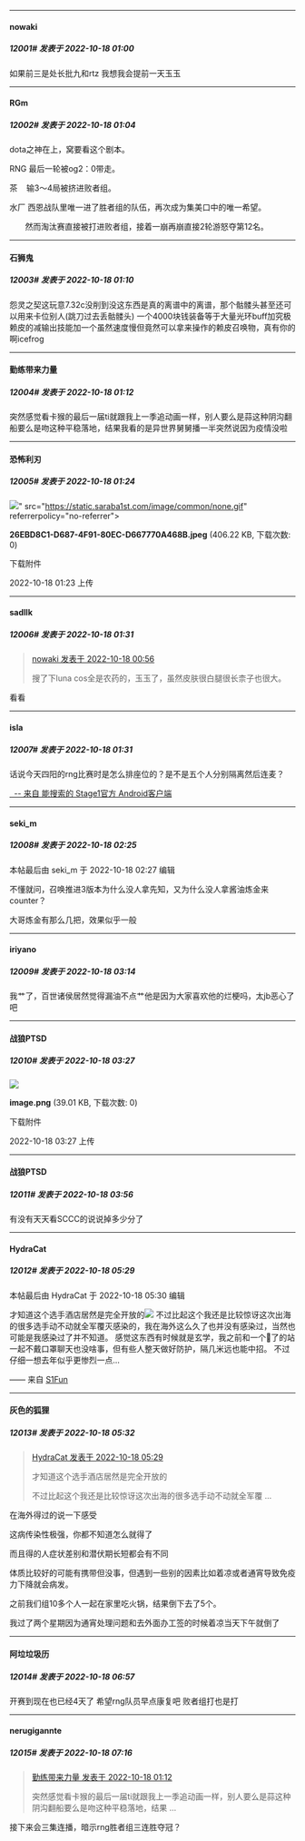 

*****

####  nowaki  
##### 12001#       发表于 2022-10-18 01:00

如果前三是处长批九和rtz 我想我会提前一天玉玉



*****

####  RGm  
##### 12002#       发表于 2022-10-18 01:04

dota之神在上，窝要看这个剧本。

RNG 最后一轮被og2：0带走。

茶    输3～4局被挤进败者组。

水厂 西恩战队里唯一进了胜者组的队伍，再次成为集美口中的唯一希望。

       然而淘汰赛直接被打进败者组，接着一崩再崩直接2轮游怒夺第12名。

*****

####  石狮鬼  
##### 12003#       发表于 2022-10-18 01:10

怨灵之契这玩意7.32c没削到没这东西是真的离谱中的离谱，那个骷髅头甚至还可以用来卡位别人(跳刀过去丢骷髅头)
一个4000块钱装备等于大量光环buff加究极赖皮的减输出技能加一个虽然速度慢但竟然可以拿来操作的赖皮召唤物，真有你的啊icefrog



*****

####  勤练带来力量  
##### 12004#       发表于 2022-10-18 01:12

突然感觉看卡猴的最后一届ti就跟我上一季追动画一样，别人要么是蒜这种阴沟翻船要么是吻这种平稳落地，结果我看的是异世界舅舅播一半突然说因为疫情没啦



*****

####  恐怖利刃  
##### 12005#       发表于 2022-10-18 01:24

<img src="https://img.saraba1st.com/forum/202210/18/012359wtzuttudu91mu8v1.jpeg" referrerpolicy="no-referrer">" src="https://static.saraba1st.com/image/common/none.gif" referrerpolicy="no-referrer">

<strong>26EBD8C1-D687-4F91-80EC-D667770A468B.jpeg</strong> (406.22 KB, 下载次数: 0)

下载附件

2022-10-18 01:23 上传

*****

####  sadllk  
##### 12006#       发表于 2022-10-18 01:31

<blockquote><a href="httphttps://bbs.saraba1st.com/2b/forum.php?mod=redirect&amp;goto=findpost&amp;pid=57964387&amp;ptid=2099454" target="_blank">nowaki 发表于 2022-10-18 00:56</a>

搜了下luna cos全是农药的，玉玉了，虽然皮肤很白腿很长柰子也很大。</blockquote>
看看



*****

####  isla  
##### 12007#       发表于 2022-10-18 01:31

话说今天四阳的rng比赛时是怎么排座位的？是不是五个人分别隔离然后连麦？

[  -- 来自 能搜索的 Stage1官方 Android客户端](https://www.coolapk.com/apk/140634)



*****

####  seki_m  
##### 12008#       发表于 2022-10-18 02:25

 本帖最后由 seki_m 于 2022-10-18 02:27 编辑 

不懂就问，召唤推进3版本为什么没人拿先知，又为什么没人拿酱油炼金来counter？

大哥炼金有那么几把，效果似乎一般

*****

####  iriyano  
##### 12009#       发表于 2022-10-18 03:14

我艹了，百世诸侯居然觉得漏油不点艹他是因为大家喜欢他的烂梗吗，太jb恶心了吧

*****

####  战狼PTSD  
##### 12010#       发表于 2022-10-18 03:27

<img src="https://img.saraba1st.com/forum/202210/18/032741bxzlr8spxfilfntr.png" referrerpolicy="no-referrer">

<strong>image.png</strong> (39.01 KB, 下载次数: 0)

下载附件

2022-10-18 03:27 上传

*****

####  战狼PTSD  
##### 12011#       发表于 2022-10-18 03:56

有没有天天看SCCC的说说掉多少分了

*****

####  HydraCat  
##### 12012#       发表于 2022-10-18 05:29

 本帖最后由 HydraCat 于 2022-10-18 05:30 编辑 

才知道这个选手酒店居然是完全开放的<img src="https://static.saraba1st.com/image/smiley/face2017/001.png" referrerpolicy="no-referrer">
不过比起这个我还是比较惊讶这次出海的很多选手动不动就全军覆灭感染的，我在海外这么久了也并没有感染过，当然也可能是我感染过了并不知道。
感觉这东西有时候就是玄学，我之前和一个🐑了的站一起不戴口罩聊天也没啥事，但有些人整天做好防护，隔几米远也能中招。
不过仔细一想去年似乎更惨烈一点…

—— 来自 [S1Fun](https://s1fun.koalcat.com)

*****

####  灰色的狐狸  
##### 12013#       发表于 2022-10-18 05:32

<blockquote><a href="httphttps://bbs.saraba1st.com/2b/forum.php?mod=redirect&amp;goto=findpost&amp;pid=57964923&amp;ptid=2099454" target="_blank">HydraCat 发表于 2022-10-18 05:29</a>

才知道这个选手酒店居然是完全开放的

不过比起这个我还是比较惊讶这次出海的很多选手动不动就全军覆 ...</blockquote>
在海外得过的说一下感受

这病传染性极强，你都不知道怎么就得了

而且得的人症状差别和潜伏期长短都会有不同

体质比较好的可能有携带但没事，但遇到一些别的因素比如着凉或者通宵导致免疫力下降就会病发。

之前我们组10多个人一起在家里吃火锅，结果倒下去了5个。

我过了两个星期因为通宵处理问题和去外面办工签的时候着凉当天下午就倒了



*****

####  阿垃垃圾历  
##### 12014#       发表于 2022-10-18 06:57

开赛到现在也已经4天了 希望rng队员早点康复吧 败者组打也是打 



*****

####  nerugigannte  
##### 12015#       发表于 2022-10-18 07:16

<blockquote><a href="httphttps://bbs.saraba1st.com/2b/forum.php?mod=redirect&amp;goto=findpost&amp;pid=57964483&amp;ptid=2099454" target="_blank">勤练带来力量 发表于 2022-10-18 01:12</a>

突然感觉看卡猴的最后一届ti就跟我上一季追动画一样，别人要么是蒜这种阴沟翻船要么是吻这种平稳落地，结果 ...</blockquote>
接下来会三集连播，暗示rng胜者组三连胜夺冠？

